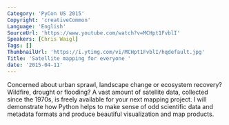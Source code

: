 ```yaml
---
Category: 'PyCon US 2015'
Copyright: 'creativeCommon'
Language: 'English'
SourceUrl: 'https://www.youtube.com/watch?v=MCHpt1FvblI'
Speakers: [Chris Waigl]
Tags: []
ThumbnailUrl: 'https://i.ytimg.com/vi/MCHpt1FvblI/hqdefault.jpg'
Title: 'Satellite mapping for everyone '
date: '2015-04-11'
---
```

Concerned about urban sprawl, landscape change or ecosystem recovery? Wildfire, drought or flooding? A vast amount of satellite data, collected since the 1970s, is freely available for your next mapping project. I will demonstrate how Python helps to make sense of odd scientific data and metadata formats and produce beautiful visualization and map products.
